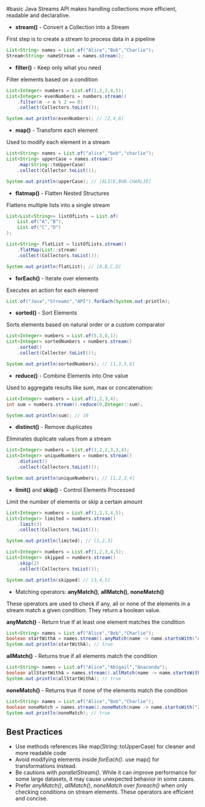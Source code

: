 #basic
Java Streams API makes handling collections more efficient, readable and declarative.

-  __stream()__ - Convert a Collection into a Stream

First step is to create a stream to process data in a pipeline
```java
List<String> names = List.of("Alice","Bob","Charlie");
Stream<String> nameStream = names.stream();
```

- __filter()__ - Keep only what you need

Filter elements based on a condition
```java
List<Integer> numbers = List.of(1,2,3,4,5);
List<Integer> evenNumbers = numbers.stream()
	.filter(n -> n % 2 == 0)
	.collect(Collectors.toList());

System.out.println(evenNumbers); // [2,4,6]
```

- __map()__ - Transform each element

Used to modify each element in a stream
```java
List<String> names = List.of("alice","bob","charlie");
List<String> upperCase = names.stream()
	.map(String::toUpperCase)
	.collect(Collector.toList());

System.out.println(upperCase); // [ALICE,BOB.CHARLIE]
```

- __flatmap()__ - Flatten Nested Structures

Flattens multiple lists into a single stream
```java
List<List<String>> listOfLists = List.of(
	List.of("A","B"),
	List.of("C","D")
);

List<String> flatList = listOfLists.stream()
	.flatMap(List::stream)
	.collect(Collectors.toList());

System.out.println(flatList); // [A,B,C,D]
```

- __forEach()__ - Iterate over elements

Executes an action for each element
```java
List.of("Java","Streams","API").forEach(System.out:println);
```

- __sorted()__ - Sort Elements

Sorts elements based on natural order or a custom comparator
```java
List<Integer> numbers = List.of(5,3,8,1);
List<Integer> sortedNumbers = numbers.stream()
	.sorted()
	.collect(Collector.toList());

System.out.println(sortedNumbers); // [1,3,5,8]
```

- __reduce()__ - Combine Elements into One value

Used to aggregate results like sum, max or concatenation:
```java
List<Integer> numbers = List.of(1,2,3,4);
int sum = numbers.stream().reduce(0,Integer::sum);

System.out.println(sum); // 10
```

- __distinct()__ - Remove duplicates

Eliminates duplicate values from a stream
```java
List<Integer> numbers = List.of(1,2,2,3,3,4);
List<Integer> uniqueNumbers = numbers.stream()
	.distinct()
	.collect(Collectors.toList());

System.out.println(uniqueNumbers); // [1,2,3,4]
```
- __limit()__ and __skip()__ - Control Elements Processed

Limit the number of elements or skip a certain amount
```java
List<Integer> numbers = List.of(1,2,3,4,5);
List<Integer> limited = numbers.stream()
	.limit(3)
	.collect(Collectors.toList());

System.out.println(limited); // [1,2,3]
```
```java
List<Integer> numbers = List.of(1,2,3,4,5);
List<Integer> skipped = numbers.stream()
	.skip(2)
	.collect(Collectors.toList());

System.out.println(skipped) // [3,4,5]
```
- Matching operators: __anyMatch()__, __allMatch()__, __noneMatch()__ 

These operators are used to check if any, all or none of the elements in a stream match a given condition. They return a boolean value.

__anyMatch()__ - Return true if at least one element matches the condition
```java
List<String> names = List.of("Alice","Bob","Charlie");
boolean startWithA = names.stream().anyMatch(name -> name.startsWith("A"));
System.out.println(startWithA); // true
```
__allMatch()__ - Returns true if all elements match the condition
```java
List<String> names = List.of("Alice","Abigail","Anaconda");
boolean allStartWithA = names.stream().allMatch(name -> name.startsWith("A"));
System.out.println(allStartWithA); // true
```

__noneMatch()__ - Returns true if none of the elements match the condition
```java
List<String> names = List.of("Alice","Bob","Charlie");
boolean noneMatch = names.stream().noneMatch(name -> name.startsWith("Z"));
System.out.println(noneMatch); // true
```

## Best Practices
- Use methods references like map(String::toUpperCase) for cleaner and more readable code
- Avoid modifying elements inside _forEach()_. use map() for transformations instead.
- Be cautions with _parallelStream()_. While it can improve performance for some large datasets, it may cause unexpected behavior in some cases.
- Prefer _anyMatch()_, _allMatch()_, _noneMatch_ over _foreach()_ when only checking conditions on stream elements. These operators are efficient and concise.